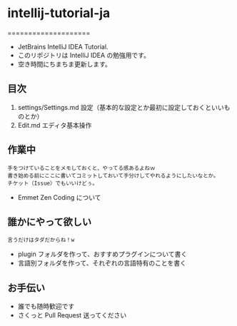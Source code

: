 # intellij-tutorial-ja
====================

* JetBrains IntelliJ IDEA Tutorial.
* このリポジトリは IntelliJ IDEA の勉強用です。
* 空き時間にちまちま更新します。

## 目次

1. settings/Settings.md 設定（基本的な設定とか最初に設定しておくといいものとか）
2. Edit.md エディタ基本操作


## 作業中

    手をつけていることをメモしておくと、やってる感あるよねｗ
    書き始める前にここに書いてコミットしておいて手分けしてやれるようにしたいなとか。
    チケット（Issue）でもいいけどぅ。

* Emmet Zen Coding について


## 誰かにやって欲しい

    言うだけはタダだからね！w

* plugin フォルダを作って、おすすめプラグインについて書く
* 言語別フォルダを作って、それぞれの言語特有のことを書く


## お手伝い

* 誰でも随時歓迎です
* さくっと Pull Request 送ってください

